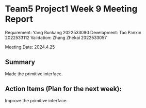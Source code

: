 # Team5 Project1 Week 9 Meeting Report

Requirement: Yang Runkang 2022533080
Development: Tao Panxin 2022533112
Validation: Zhang Zhekai 2022533057

Meeting Date:  2024.4.25

## Summary

Made the primitive interface.

## Action Items (Plan for the next week):

Improve the primitive interface.
